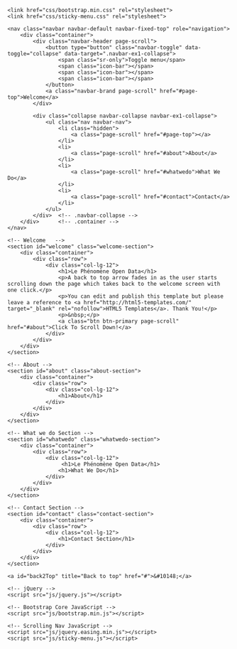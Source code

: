 <!doctype html>
<html lang="fr" class="no-js">
<head>
    <meta charset="utf-8">
    <meta http-equiv="x-ua-compatible" content="ie=edge">
    <meta name="viewport" content="width=device-width, initial-scale=1">
    <link rel="canonical" href="http://html5-templates.com/" />
    <title>Bootstrap Template With Sticky Menu</title>
    <meta name="description" content="Simplified Bootstrap template with sticky menu">
	
    <link href="css/bootstrap.min.css" rel="stylesheet">
    <link href="css/sticky-menu.css" rel="stylesheet">


</head>

<body id="page-top" data-spy="scroll" data-target=".navbar-fixed-top">

    <nav class="navbar navbar-default navbar-fixed-top" role="navigation">
        <div class="container">
            <div class="navbar-header page-scroll">
                <button type="button" class="navbar-toggle" data-toggle="collapse" data-target=".navbar-ex1-collapse">
                    <span class="sr-only">Toggle menu</span>
                    <span class="icon-bar"></span>
                    <span class="icon-bar"></span>
                    <span class="icon-bar"></span>
                </button>
                <a class="navbar-brand page-scroll" href="#page-top">Welcome</a>
            </div>

            <div class="collapse navbar-collapse navbar-ex1-collapse">
                <ul class="nav navbar-nav">
                    <li class="hidden">
                        <a class="page-scroll" href="#page-top"></a>
                    </li>
                    <li>
                        <a class="page-scroll" href="#about">About</a>
                    </li>
                    <li>
                        <a class="page-scroll" href="#whatwedo">What We Do</a>
                    </li>
                    <li>
                        <a class="page-scroll" href="#contact">Contact</a>
                    </li>
                </ul>
            </div>	<!-- .navbar-collapse -->
        </div>		<!-- .container -->
    </nav>

    <!-- Welcome   -->
    <section id="welcome" class="welcome-section">
        <div class="container">
            <div class="row">
                <div class="col-lg-12">
                    <h1>Le Phénomène Open Data</h1>
					<p>A back to top arrow fades in as the user starts scrolling down the page which takes back to the welcome screen with one click.</p>
					<p>You can edit and publish this template but please leave a reference to <a href="http://html5-templates.com/" target="_blank" rel="nofollow">HTML5 Templates</a>. Thank You!</p>
					<p>&nbsp;</p>
                    <a class="btn btn-primary page-scroll" href="#about">Click To Scroll Down!</a>
                </div>
            </div>
        </div>
    </section>

    <!-- About -->
    <section id="about" class="about-section">
        <div class="container">
            <div class="row">
                <div class="col-lg-12">
                    <h1>About</h1>
                </div>
            </div>
        </div>
    </section>

    <!-- What we do Section -->
    <section id="whatwedo" class="whatwedo-section">
        <div class="container">
            <div class="row">
                <div class="col-lg-12">
                     <h1>Le Phénomène Open Data</h1>
                    <h1>What We Do</h1>
                </div>
            </div>
        </div>
    </section>

    <!-- Contact Section -->
    <section id="contact" class="contact-section">
        <div class="container">
            <div class="row">
                <div class="col-lg-12">
                    <h1>Contact Section</h1>
                </div>
            </div>
        </div>
    </section>
	
	<a id="back2Top" title="Back to top" href="#">&#10148;</a>
	
    <!-- jQuery -->
    <script src="js/jquery.js"></script>

    <!-- Bootstrap Core JavaScript -->
    <script src="js/bootstrap.min.js"></script>

    <!-- Scrolling Nav JavaScript -->
    <script src="js/jquery.easing.min.js"></script>
    <script src="js/sticky-menu.js"></script>

</body>

</html>
